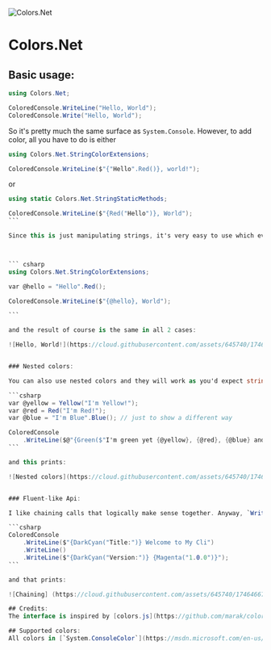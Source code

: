 ![Colors.Net](https://cloud.githubusercontent.com/assets/645740/17464702/5c8f2af6-5c9a-11e6-973e-18e5ab77765c.png)

Colors.Net
==========

## Basic usage:

```csharp
using Colors.Net;

ColoredConsole.WriteLine("Hello, World");
ColoredConsole.Write("Hello, World");
```
So it's pretty much the same surface as `System.Console`. However, to add color, all you have to do is either

```csharp
using Colors.Net.StringColorExtensions;

ColoredConsole.WriteLine($"{"Hello".Red()}, world!");
```

or

````csharp
using static Colors.Net.StringStaticMethods;

ColoredConsole.WriteLine($"{Red("Hello")}, World");
```

Since this is just manipulating strings, it's very easy to use which ever pattern you like. I personally like:



``` csharp
using Colors.Net.StringColorExtensions;

var @hello = "Hello".Red();

ColoredConsole.WriteLine($"{@hello}, World");

```

and the result of course is the same in all 2 cases:

![Hello, World!](https://cloud.githubusercontent.com/assets/645740/17464665/4a84d2bc-5c99-11e6-8dac-71912946fd4d.png)


### Nested colors:

You can also use nested colors and they will work as you'd expect string concat to work. For example:

```csharp
var @yellow = Yellow("I'm Yellow!");
var @red = Red("I'm Red!");
var @blue = "I'm Blue".Blue(); // just to show a different way

ColoredConsole
    .WriteLine($@"{Green($"I'm green yet {@yellow}, {@red}, {@blue} and back to green.")}");
```

and this prints:

![Nested colors](https://cloud.githubusercontent.com/assets/645740/17464666/4a85523c-5c99-11e6-94de-85926c2e44e3.png)


### Fluent-like Api:

I like chaining calls that logically make sense together. Anyway, `WriteLine()` and `Write()` return an instance of `IConsoleWriter` so you can chain `WriteLine()` and `Write()` calls. It looks something like this:

```csharp
ColoredConsole
    .WriteLine($"{DarkCyan("Title:")} Welcome to My Cli")
    .WriteLine()
    .WriteLine($"{DarkCyan("Version:")} {Magenta("1.0.0")}");
```

and that prints:

![Chaining] (https://cloud.githubusercontent.com/assets/645740/17464667/4a857e06-5c99-11e6-928b-0934d88e4390.png)

## Credits:
The interface is inspired by [colors.js](https://github.com/marak/colors.js/).

## Supported colors:
All colors in [`System.ConsoleColor`](https://msdn.microsoft.com/en-us/library/system.consolecolor(v=vs.110).aspx) enum.
